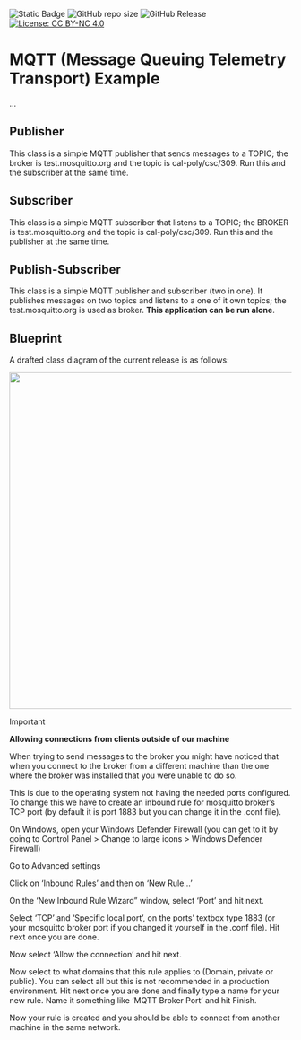 ![Static Badge](https://img.shields.io/badge/author-javiergs-orange)
![GitHub repo size](https://img.shields.io/github/repo-size/CSC3100/MQTT)
![GitHub Release](https://img.shields.io/github/v/release/CSC3100/MQTT)
[![License: CC BY-NC 4.0](https://img.shields.io/badge/License-CC%20BY--NC%204.0-lightgrey.svg)](https://creativecommons.org/licenses/by-nc/4.0/)

# MQTT (Message Queuing Telemetry Transport) Example

...
<br>

## Publisher
This class is a simple MQTT publisher that sends messages to a TOPIC; the broker is test.mosquitto.org and the topic is cal-poly/csc/309.
Run this and the subscriber at the same time.
## Subscriber
This class is a simple MQTT subscriber that listens to a TOPIC; the BROKER is test.mosquitto.org and the topic is cal-poly/csc/309.
Run this and the publisher at the same time.

## Publish-Subscriber
This class is a simple MQTT publisher and subscriber (two in one). It publishes messages on two topics and listens to a one of it own topics; the test.mosquitto.org is used as broker. <b>This application can be run alone</b>.

## Blueprint
A drafted class diagram of the current release is as follows:

<p align="center">
<img width="600" src="https://github.com/CSC3100/MQTT/assets/3814755/b621ae2a-662c-4dae-993b-731617546fde">
</p>

> [!IMPORTANT]  
> **Allowing connections from clients outside of our machine**
> <p>When trying to send messages to the broker you might have noticed that when you connect to the broker from a different machine than the one where the broker was installed that you were unable to do so. </p>
> <p>This is due to the operating system not having the needed ports configured. To change this we have to create an inbound rule for mosquitto broker’s TCP port (by default it is port 1883 but you can change it in the .conf file). </p>
> <p>On Windows, open your Windows Defender Firewall (you can get to it by going to Control Panel > Change to large icons > Windows Defender Firewall)</p>
> <p>Go to Advanced settings</p>
> <p>Click on ‘Inbound Rules’ and then on ‘New Rule…’</p>
> <p>On the ‘New Inbound Rule Wizard” window, select ‘Port’ and hit next.</p>
> <p>Select ‘TCP’ and ‘Specific local port’, on the ports’ textbox type 1883 (or your mosquitto broker port if you changed it yourself in the .conf file). Hit next once you are done.</p>
> <p>Now select ‘Allow the connection’ and hit next.</p>
> <p>Now select to what domains that this rule applies to (Domain, private or public). You can select all but this is not recommended in a production environment. Hit next once you are done and finally type a name for your new rule. Name it something like ‘MQTT Broker Port’ and hit Finish.</p>
> <p>Now your rule is created and you should be able to connect from another machine in the same network.</p>
